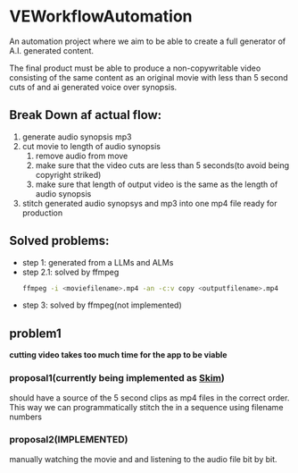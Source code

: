 # VEWorkflowAutomation

An automation project where we aim to be able to create a full generator
of A.I. generated content.

The final product must be able to produce a non-copywritable video consisting
of the same content as an original movie with less than 5 second cuts of and
ai generated voice over synopsis.

## Break Down af actual flow:

1. generate audio synopsis mp3
2. cut movie to length of audio synopsis
    1. remove audio from move
    2. make sure that the video cuts are less than 5 seconds(to avoid being
       copyright striked)
    3. make sure that length of output video is the same as the length of
       audio synopsis
3. stitch generated audio synopsys and mp3 into one mp4 file ready for
   production

## Solved problems:

- step 1: generated from a LLMs and ALMs
- step 2.1: solved by ffmpeg
    ```zsh
    ffmpeg -i <moviefilename>.mp4 -an -c:v copy <outputfilename>.mp4
    ```
- step 3: solved by ffmpeg(not implemented)

## problem1

__cutting video takes too much time for the app to be viable__

### proposal1(currently being implemented as [Skim](https://github.com/gregidonut/VEWorkflowAutomation/tree/main/skim))

should have a source of the 5 second clips as mp4 files in the correct order.
This way we can programmatically stitch the in a sequence using filename numbers

### proposal2(IMPLEMENTED)

manually watching the movie and and listening to the audio file bit by bit.